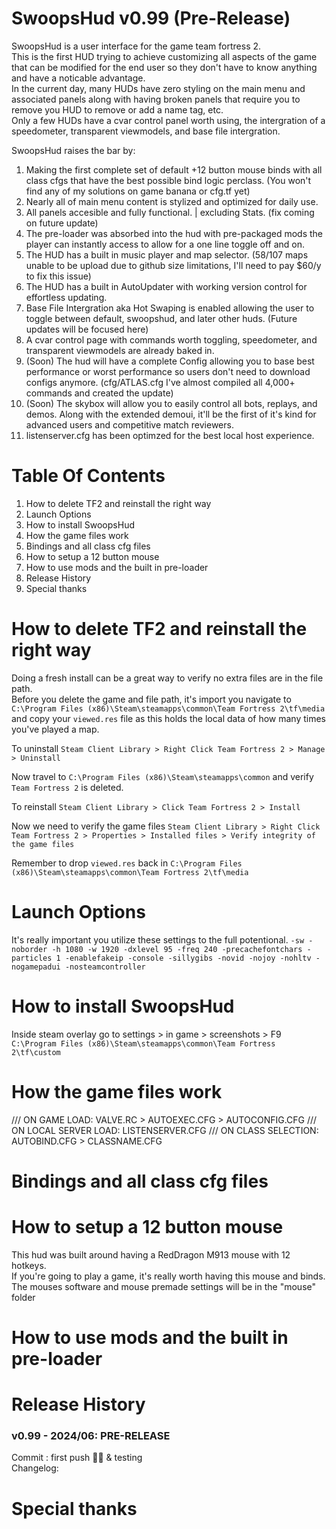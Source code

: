 # SwoopsHud v0.99 (Pre-Release)
SwoopsHud is a user interface for the game team fortress 2.  
This is the first HUD trying to achieve customizing all aspects of the game that can be modified for the end user so they don't have to know anything and have a noticable advantage.  
In the current day, many HUDs have zero styling on the main menu and associated panels along with having broken panels that require you to remove you HUD to remove or add a name tag, etc.  
Only a few HUDs have a cvar control panel worth using, the intergration of a speedometer, transparent viewmodels, and base file intergration.  

SwoopsHud raises the bar by:
1. Making the first complete set of default +12 button mouse binds with all class cfgs that have the best possible bind logic perclass. (You won't find any of my solutions on game banana or cfg.tf yet)
1. Nearly all of main menu content is stylized and optimized for daily use.
1. All panels accesible and fully functional. | excluding Stats. (fix coming on future update)
1. The pre-loader was absorbed into the hud with pre-packaged mods the player can instantly access to allow for a one line toggle off and on.
1. The HUD has a built in music player and map selector. (58/107 maps unable to be upload due to github size limitations, I'll need to pay $60/y to fix this issue)
1. The HUD has a built in AutoUpdater with working version control for effortless updating.
1. Base File Intergration aka Hot Swaping is enabled allowing the user to toggle between default, swoopshud, and later other huds. (Future updates will be focused here)
1. A cvar control page with commands worth toggling, speedometer, and transparent viewmodels are already baked in.
1. (Soon) The hud will have a complete Config allowing you to base best performance or worst performance so users don't need to download configs anymore. (cfg/ATLAS.cfg I've almost compiled all 4,000+ commands and created the update)
1. (Soon) The skybox will allow you to easily control all bots, replays, and demos. Along with the extended demoui, it'll be the first of it's kind for advanced users and competitive match reviewers.
1. listenserver.cfg has been optimzed for the best local host experience.



# Table Of Contents
1. How to delete TF2 and reinstall the right way
1. Launch Options
1. How to install SwoopsHud
1. How the game files work
1. Bindings and all class cfg files
1. How to setup a 12 button mouse
1. How to use mods and the built in pre-loader
1. Release History
1. Special thanks



# How to delete TF2 and reinstall the right way
Doing a fresh install can be a great way to verify no extra files are in the file path.  
Before you delete the game and file path, it's import you navigate to  
`C:\Program Files (x86)\Steam\steamapps\common\Team Fortress 2\tf\media`
and copy your `viewed.res` file as this holds the local data of how many times you've played a map.  

To uninstall `Steam Client Library > Right Click Team Fortress 2 > Manage > Uninstall`  

Now travel to `C:\Program Files (x86)\Steam\steamapps\common` and verify `Team Fortress 2` is deleted.  

To reinstall `Steam Client Library > Click Team Fortress 2 > Install`

Now we need to verify the game files `Steam Client Library > Right Click Team Fortress 2 > Properties > Installed files > Verify integrity of the game files`  

Remember to drop `viewed.res` back in `C:\Program Files (x86)\Steam\steamapps\common\Team Fortress 2\tf\media`  



# Launch Options
It's really important you utilize these settings to the full potentional. 
`-sw -noborder -h 1080 -w 1920 -dxlevel 95 -freq 240 -precachefontchars -particles 1 -enablefakeip -console -sillygibs -novid -nojoy -nohltv -nogamepadui -nosteamcontroller`



# How to install SwoopsHud
Inside steam overlay go to settings > in game > screenshots > F9
`C:\Program Files (x86)\Steam\steamapps\common\Team Fortress 2\tf\custom`



# How the game files work
/// ON GAME LOAD:          VALVE.RC > AUTOEXEC.CFG > AUTOCONFIG.CFG
/// ON LOCAL SERVER LOAD:  LISTENSERVER.CFG
/// ON CLASS SELECTION:    AUTOBIND.CFG > CLASSNAME.CFG



# Bindings and all class cfg files



# How to setup a 12 button mouse
This hud was built around having a RedDragon M913 mouse with 12 hotkeys.  
If you're going to play a game, it's really worth having this mouse and binds.  
The mouses software and mouse premade settings will be in the "mouse" folder  



# How to use mods and the built in pre-loader

# Release History
### v0.99 - 2024/06: PRE-RELEASE 
Commit   : first push 🥳🎉 & testing  
Changelog:  



# Special thanks



